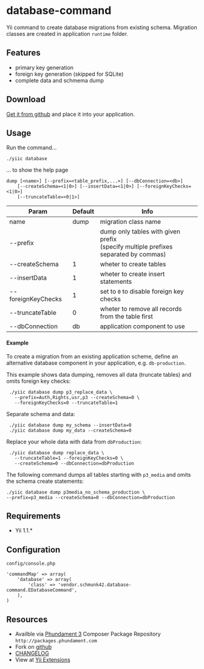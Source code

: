 database-command
================

Yii command to create database migrations from existing schema. 
Migration classes are created in application `runtime` folder.

Features
--------

* primary key generation
* foreign key generation (skipped for SQLite)
* complete data and schmema dump

Download
--------

[Get it from github](https://github.com/schmunk42/database-command/tags) and place it into your application.

Usage
-----

Run the command...

    ./yiic database
    
... to show the help page

    dump [<name>] [--prefix=<table_prefix,...>] [--dbConnection=<db>]
        [--createSchema=<1|0>] [--insertData=<1|0>] [--foreignKeyChecks=<1|0>] 
        [--truncateTable=<0|1>]



Param               | Default | Info
--------------------|---------|-----------------------------------
name                | dump    | migration class name
--prefix            |         | dump only tables with given prefix<br/>(specify multiple prefixes separated by commas)
--createSchema      | 1       | wheter to create tables
--insertData        | 1       | wheter to create insert statements
--foreignKeyChecks  | 1       | set to `0` to disable foreign key checks
--truncateTable     | 0       | wheter to remove all records from the table first
--dbConnection      | db      | application component to use

#### Example

To create a migration from an existing application scheme, define an alternative database component in your 
application, e.g. `db-production`. 

This example shows data dumping, removes all data (truncate tables) and omits foreign key checks:

     ./yiic database dump p3_replace_data \
       --prefix=Auth,Rights,usr,p3 --createSchema=0 \
       --foreignKeyChecks=0 --truncateTable=1

Separate schema and data:

     ./yiic database dump my_schema --insertData=0
     ./yiic database dump my_data --createSchema=0

Replace your whole data with data from `dbProduction`:

     ./yiic database dump replace_data \
       --truncateTable=1 --foreignKeyChecks=0 \
       --createSchema=0 --dbConnection=dbProduction

The following command dumps all tables starting with `p3_media` and omits
the schema create statements:

    ./yiic database dump p3media_no_schema_production \
    --prefix=p3_media --createSchema=0 --dbConnection=dbProduction


Requirements
------------

 * Yii 1.1.*

Configuration
-------------

`config/console.php`

    'commandMap' => array(
        'database' => array(
            'class' => 'vendor.schmunk42.database-command.EDatabaseCommand',
        ),
    )

Resources
---------

* Availble via [Phundament 3](http://phundament.com) Composer Package Repository `http://packages.phundament.com`
* Fork on [github](https://github.com/schmunk42/database-command)
* [CHANGELOG](https://github.com/schmunk42/database-command/blob/master/CHANGELOG.md)
* View at [Yii Extensions](http://www.yiiframework.com/extension/database-command/)
